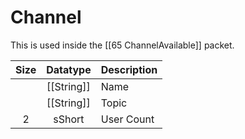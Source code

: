 # Channel

This is used inside the [[65 ChannelAvailable]] packet.

| Size |  Datatype  | Description |
|:----:|:----------:|:------------|
|      | [[String]] | Name        |
|      | [[String]] | Topic       |
|  2   |   sShort   | User Count  |